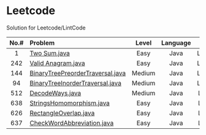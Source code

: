 # Leetcode
Solution for Leetcode/LintCode

| **No.#**| **Problem**                         | **Level**     | **Language** |**Source**|
|  :-----:| :-----                              |   :---:       |    :---:     | :--:     |
| 1       | [Two Sum.java](Java/1_TwoSum.java)  |    Easy       |    Java      |Leetcode  |
|242      | [Valid Anagram.java](Java/242_ValidAnagram.java) | Easy|Java       |Leetcode  |
|144      | [BinaryTreePreorderTraversal.java](Java/144_BinaryTreePreorderTraversal.java)|Medium|Java|Leetcode  |
|94       | [BinaryTreeInorderTraversal.java](Java/94_BinaryTreeInorderTraversal.java)|Medium|Java| Leetcode  |
|512      | [DecodeWays.java](Java/512_DecodeWays.java)|Medium|Java|Lintcode
|638      | [StringsHomomorphism.java](Java/638_StringsHomomorphism.java)|Easy|Java|Lintcode|
|626      | [RectangleOverlap.java](Java/626_RectangleOverlap)|Easy|Java|Lintcode|
|637      | [CheckWordAbbreviation.java](Java/637_CheckWordAbbreviation.java)|Easy|Java|Lintcode|

